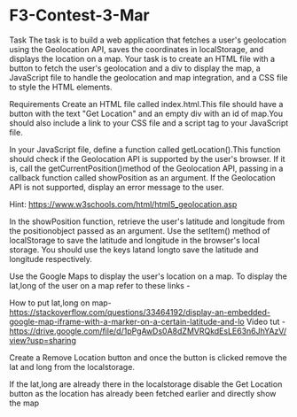 # F3-Contest-3-Mar

Task
The task is to build a web application that fetches a user's geolocation using the Geolocation API, saves the coordinates in localStorage, and displays the location on a map.
Your task is to create an HTML file with a button to fetch the user's geolocation and a div to display the map, a JavaScript file to handle the geolocation and map integration, and a CSS file to style the HTML elements.

Requirements
Create an HTML file called index.html.This file should have a button with the text "Get Location" and an empty div with an id of map.You should also include a link to your CSS file and a script tag to your JavaScript file.


In your JavaScript file, define a function called getLocation().This function should check if the Geolocation API is supported by the user's browser. If it is, call the getCurrentPosition()method of the Geolocation API, passing in a callback function called showPosition as an argument. If the Geolocation API is not supported, display an error message to the user.


Hint: https://www.w3schools.com/html/html5_geolocation.asp

In the showPosition function, retrieve the user's latitude and longitude from the positionobject passed as an argument. Use the setItem() method of localStorage to save the latitude and longitude in the browser's local storage. You should use the keys latand longto save the latitude and longitude respectively.


Use the Google Maps to display the user's location on a map. To display the lat,long of the user on a map refer to these links -


How to put lat,long on map-
https://stackoverflow.com/questions/33464192/display-an-embedded-google-map-iframe-with-a-marker-on-a-certain-latitude-and-lo
Video tut -
https://drive.google.com/file/d/1pPgAwDs0A8dZMVRQkdEsLE63n6JhYAzV/view?usp=sharing

Create a Remove Location button and once the button is clicked remove the lat and long from the localstorage.


If the lat,long are already there in the localstorage disable the Get Location button as the location has already been fetched earlier and directly show the map
